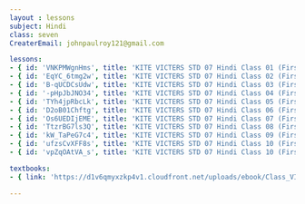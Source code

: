 ```yaml
--- 
layout : lessons 
subject: Hindi
class: seven
CreaterEmail: johnpaulroy121@gmail.com

lessons: 
- { id: 'VNKPMWgnHms', title: 'KITE VICTERS STD 07 Hindi Class 01 (First Bell-ഫസ്റ്റ് ബെല്‍)' }
- { id: 'EqYC_6tmg2w', title: 'KITE VICTERS STD 07 Hindi Class 02 (First Bell-ഫസ്റ്റ് ബെല്‍)' }
- { id: 'B-qUCDCsUdw', title: 'KITE VICTERS STD 07 Hindi Class 03 (First Bell-ഫസ്റ്റ് ബെല്‍)' }
- { id: '-pHpJbJNO34', title: 'KITE VICTERS STD 07 Hindi Class 04 (First Bell-ഫസ്റ്റ് ബെല്‍)' }
- { id: 'TYh4jpRbcLk', title: 'KITE VICTERS STD 07 Hindi Class 05 (First Bell-ഫസ്റ്റ് ബെല്‍)' }
- { id: 'D2oB01Chftg', title: 'KITE VICTERS STD 07 Hindi Class 06 (First Bell-ഫസ്റ്റ് ബെല്‍)' }
- { id: 'Os6UEDIjEME', title: 'KITE VICTERS STD 07 Hindi Class 07 (First Bell-ഫസ്റ്റ് ബെല്‍)' }
- { id: 'TtzrBG7ls3Q', title: 'KITE VICTERS STD 07 Hindi Class 08 (First Bell-ഫസ്റ്റ് ബെല്‍)' }
- { id: 'kW_TaPeG7c4', title: 'KITE VICTERS STD 07 Hindi Class 09 (First Bell-ഫസ്റ്റ് ബെല്‍)' }
- { id: 'ufzsCvXFF8s', title: 'KITE VICTERS STD 07 Hindi Class 10 (First Bell-ഫസ്റ്റ് ബെല്‍)' }
- { id: 'vpZqOAtVA_s', title: 'KITE VICTERS STD 07 Hindi Class 10 (First Bell-ഫസ്റ്റ് ബെല്‍)' }

textbooks:
- { link: 'https://d1v6qmyxzkp4v1.cloudfront.net/uploads/ebook/Class_VII/Hindi/Hindi.pdf', title: 'HINDI' , medium: ' ' }

---
```

